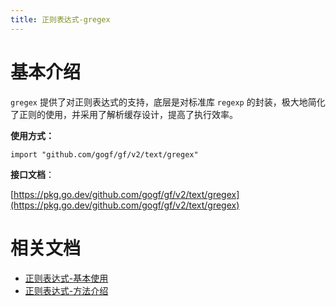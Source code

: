 ```yaml
---
title: 正则表达式-gregex
---
```


# 基本介绍

`gregex` 提供了对正则表达式的支持，底层是对标准库 `regexp` 的封装，极大地简化了正则的使用，并采用了解析缓存设计，提高了执行效率。

**使用方式：**

```
import "github.com/gogf/gf/v2/text/gregex"
```

**接口文档**：

[https://pkg.go.dev/github.com/gogf/gf/v2/text/gregex](https://pkg.go.dev/github.com/gogf/gf/v2/text/gregex)

# 相关文档

- [正则表达式-基本使用](/docs/组件列表/文本处理/正则表达式-gregex/正则表达式-基本使用)
- [正则表达式-方法介绍](/docs/组件列表/文本处理/正则表达式-gregex/正则表达式-方法介绍)